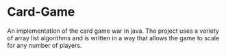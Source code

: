 # Card-Game
An implementation of the card game war in java.  The project uses a variety of array list algorithms and is written in a way that allows the game to scale for any number of players.
